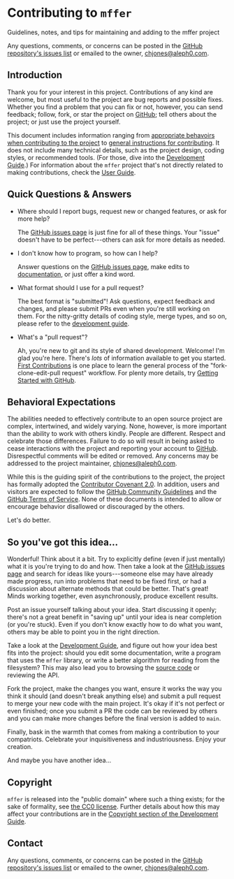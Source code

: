 # Contributing to `mffer`

Guidelines, notes, and tips for maintaining and adding to the mffer project

Any questions, comments, or concerns can be posted in the [GitHub repository's
issues list](https://github.com/therealchjones/mffer/issues) or emailed to the
owner, <chjones@aleph0.com>.

## Introduction

Thank you for your interest in this project. Contributions of any kind are
welcome, but most useful to the project are bug reports and possible fixes.
Whether you find a problem that you can fix or not, however, you can send
feedback; follow, fork, or star the project on [GitHub](https://github.com);
tell others about the project; or just use the project yourself.

This document includes information ranging from
[appropriate behavoirs when contributing to the project](#behavioral-expectations)
to [general instructions for contributing](#so-youve-got-this-idea). It does
not include many technical details, such as the project design, coding styles,
or recommended tools. (For those, dive into the
[Development Guide](Development.md).) For information about the `mffer` project
that's not directly related to making contributions, check the
[User Guide](USAGE.md).

## Quick Questions & Answers

-   Where should I report bugs, request new or changed features, or ask for more help?

    The [GitHub issues page](https://github.com/therealchjones/mffer/issues/) is
    just fine for all of these things. Your "issue" doesn't have to be
    perfect---others can ask for more details as needed.

-   I don't know how to program, so how can I help?

    Answer questions on the [GitHub issues
    page](https://github.com/therealchjones/mffer/issues/), make edits to
    [documentation](README.md), or just offer a kind word.

-   What format should I use for a pull request?

    The best format is "submitted"! Ask questions, expect feedback and changes, and
    please submit PRs even when you're still working on them. For the nitty-gritty
    details of coding style, merge types, and so on, please refer to the
    [development guide](Development.md).

-   What's a "pull request"?

    Ah, you're new to git and its style of shared development. Welcome! I'm glad
    you're here. There's _lots_ of information available to get you started.
    [First Contributions](https://firstcontributions.github.io) is one place to
    learn the general process of the "fork-clone-edit-pull request" workflow.
    For plenty more details, try
    [Getting Started with GitHub](https://docs.github.com/en/github/getting-started-with-github).

## Behavioral Expectations

The abilities needed to effectively contribute to an open source project are
complex, intertwined, and widely varying. None, however, is more important than
the ability to work with others kindly. People are different. Respect and
celebrate those differences. Failure to do so will result in being asked to
cease interactions with the project and reporting your account to
[GitHub](https://github.com). Disrespectful comments will be edited or removed.
Any concerns may be addressed to the project maintainer, <chjones@aleph0.com>.

While this is the guiding spirit of the contributions to the project, the
project has formally adopted the
[Contributor Covenant 2.0](../CODE_OF_CONDUCT.md). In addition, users and
visitors are expected to follow the
[GitHub Community Guidelines](https://docs.github.com/en/github/site-policy/github-community-guidelines)
and the
[GitHub Terms of Service](https://docs.github.com/en/github/site-policy/github-terms-of-service).
None of these documents is intended to allow or encourage behavior disallowed or
discouraged by the others.

Let's do better.

## So you've got this idea...

Wonderful! Think about it a bit. Try to explicitly define (even if just
mentally) what it is you're trying to do and how. Then take a look at the
[GitHub issues page](https://github.com/therealchjones/mffer/issues/) and search
for ideas like yours---someone else may have already made progress, run into
problems that need to be fixed first, or had a discussion about alternate
methods that could be better. That's great! Minds working together, even
asynchronously, produce excellent results.

Post an issue yourself talking about your idea. Start discussing it openly;
there's not a great benefit in "saving up" until your idea is near completion
(or you're stuck). Even if you don't know exactly how to do what you want,
others may be able to point you in the right direction.

Take a look at the [Development Guide](Development.md), and figure out how your
idea best fits into the project: should you edit some documentation, write a
program that uses the `mffer` library, or write a better algorithm for reading
from the filesystem? This may also lead you to browsing the
[source code](https://github.com/therealchjones/mffer/) or reviewing the API.

Fork the project, make the changes you want, ensure it works the way you think
it should (and doesn't break anything else) and submit a pull request to merge
your new code with the main project. It's okay if it's not perfect or even
finished; once you submit a PR the code can be reviewed by others and you can
make more changes before the final version is added to `main`.

Finally, bask in the warmth that comes from making a contribution to your
compatriots. Celebrate your inquisitiveness and industriousness. Enjoy your
creation.

And maybe you have another idea...

## Copyright

`mffer` is released into the "public domain" where such a thing exists; for the
sake of formality, see [the CC0 license](../LICENSE). Further details about how
this may affect your contributions are in the
[Copyright section of the Development Guide](Development.md#copyright--licensing).

## Contact

Any questions, comments, or concerns can be posted in the
[GitHub repository's issues list](https://github.com/therealchjones/mffer/issues)
or emailed to the owner, <chjones@aleph0.com>.
